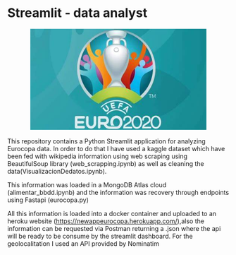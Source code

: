 # Streamlit - data analyst

<p align="center">
  <img width="400" src="/img/OIP.jpg" alt="mid_bootcamp_project">
</p>
This repository contains a Python Streamlit application for analyzing Eurocopa data.
In  order to do that I have used a kaggle dataset which have been fed with wikipedia information using web scraping using BeautifulSoup library  (web_scrapping.ipynb) as well as cleaning the data(VisualizacionDedatos.ipynb).

This information was loaded in a MongoDB Atlas cloud (alimentar_bbdd.ipynb) and the information was recovery through endpoints using Fastapi (eurocopa.py)

All this information is loaded into a docker container and uploaded to an heroku website (https://newappeurocopa.herokuapp.com/),also the information can be requested via Postman returning a .json  where the api  will be ready to be consume by the streamlit dashboard. For the geolocalitation I used an API provided by Nominatim



